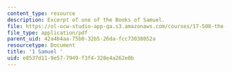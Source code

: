 ```yaml
---
content_type: resource
description: Excerpt of one of the Books of Samuel.
file: https://ol-ocw-studio-app-qa.s3.amazonaws.com/courses/17-508-the-rise-and-fall-of-democracy-regime-change-spring-2002/e8537d119e577949f3f4328e4a262e0b_bible.pdf
file_type: application/pdf
parent_uid: 42a4b4aa-75b0-32b5-26da-fcc73038052a
resourcetype: Document
title: '1 Samuel '
uid: e8537d11-9e57-7949-f3f4-328e4a262e0b
---
```

